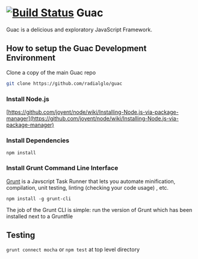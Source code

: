 <!--
    This is README is written in Markdown
    Please refer to here for an introduction to Markdown
    http://daringfireball.net/projects/markdown/
-->
[![Build Status](https://travis-ci.org/radialglo/guac.svg?branch=master)](https://travis-ci.org/radialglo/guac)
Guac
====

Guac is a delicious and exploratory JavaScript Framework.

How to setup the Guac Development Environment
---------------------------------------------

Clone a copy of the main Guac repo

```bash
git clone https://github.com/radialglo/guac
```
### Install Node.js

[https://github.com/joyent/node/wiki/Installing-Node.js-via-package-manager](https://github.com/joyent/node/wiki/Installing-Node.js-via-package-manager)

### Install Dependencies

```
npm install
```

### Install Grunt Command Line Interface

[Grunt](http://gruntjs.com/getting-started) is a Javscript Task Runner that lets you automate minification, compilation, unit testing, linting (checking your code usage) , etc.

```
npm install -g grunt-cli
```
The job of the Grunt CLI is simple: run the version of Grunt which has been installed next to a Gruntfile

Testing
------------------
```grunt connect mocha``` or ```npm test``` at top level directory


